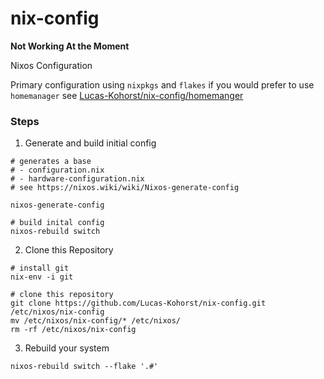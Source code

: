 # nix-config

**Not Working At the Moment**

Nixos Configuration

Primary configuration using `nixpkgs` and `flakes` if you would prefer to use `homemanager` see [Lucas-Kohorst/nix-config/homemanger](https://github.com/Lucas-Kohorst/nix-config/tree/home-manager)

### Steps 

1. Generate and build initial config

```
# generates a base 
# - configuration.nix
# - hardware-configuration.nix
# see https://nixos.wiki/wiki/Nixos-generate-config

nixos-generate-config

# build inital config
nixos-rebuild switch
```

2. Clone this Repository
```
# install git
nix-env -i git

# clone this repository
git clone https://github.com/Lucas-Kohorst/nix-config.git /etc/nixos/nix-config
mv /etc/nixos/nix-config/* /etc/nixos/
rm -rf /etc/nixos/nix-config
```

3. Rebuild your system

```
nixos-rebuild switch --flake '.#'
```
